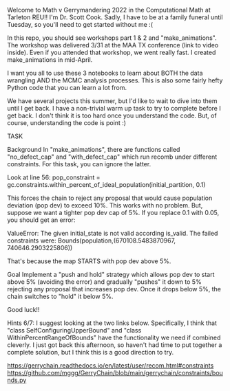Welcome to Math v Gerrymandering 2022 in the Computational Math at Tarleton REU!!  I'm Dr. Scott Cook.  Sadly, I have to be at a family funeral until Tuesday, so you'll need to get started without me :(

In this repo, you should see workshops part 1 & 2 and "make_animations".  The workshop was delivered 3/31 at the MAA TX conference (link to video inside).  Even if you attended that workshop, we went really fast.  I created make_animations in mid-April.

I want you all to use these 3 notebooks to learn about BOTH the data wrangling AND the MCMC analysis processes.  This is also some fairly hefty Python code that you can learn a lot from.

We have several projects this summer, but I'd like to wait to dive into them until I get back.  I have a non-trivial warm up task to try to complete before I get back.  I don't think it is too hard once you understand the code.  But, of course, understanding the code is point :)

TASK

Background
In "make_animations", there are functions called "no_defect_cap" and "with_defect_cap" which run recomb under different constraints.  For this task, you can ignore the latter.

Look at line 56:
pop_constraint = gc.constraints.within_percent_of_ideal_population(initial_partition, 0.1)

This forces the chain to reject any proposal that would cause population deviation (pop dev) to exceed 10%.  This works with no problem.  But, suppose we want a tighter pop dev cap of 5%.  If you replace 0.1 with 0.05, you should get an error:

ValueError: The given initial_state is not valid according is_valid. The failed constraints were: Bounds(population,(670108.5483870967, 740646.2903225806))

That's because the map STARTS with pop dev above 5%.

Goal
Implement a "push and hold" strategy which allows pop dev to start above 5% (avoiding the error) and gradually "pushes" it down to 5% rejecting any proposal that increases pop dev.  Once it drops below 5%, the chain switches to "hold" it below 5%.

Good luck!!


Hints 6/7:
I suggest looking at the two links below.  Specifically, I think that "class SelfConfiguringUpperBound" and "class WithinPercentRangeOfBounds" have the functionality we need if combined cleverly.  I just got back this afternoon, so haven't had time to put together a complete solution, but I think this is a good direction to try.

https://gerrychain.readthedocs.io/en/latest/user/recom.html#constraints
https://github.com/mggg/GerryChain/blob/main/gerrychain/constraints/bounds.py
